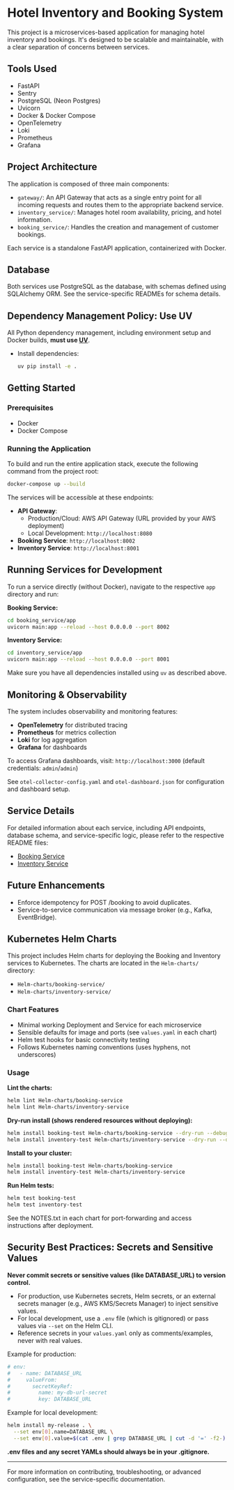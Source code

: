# Hotel Inventory and Booking System

This project is a microservices-based application for managing hotel inventory and bookings. It's designed to be scalable and maintainable, with a clear separation of concerns between services.

## Tools Used
- FastAPI
- Sentry
- PostgreSQL (Neon Postgres)
- Uvicorn
- Docker & Docker Compose
- OpenTelemetry
- Loki
- Prometheus
- Grafana

## Project Architecture

The application is composed of three main components:

-   `gateway/`: An API Gateway that acts as a single entry point for all incoming requests and routes them to the appropriate backend service.
-   `inventory_service/`: Manages hotel room availability, pricing, and hotel information.
-   `booking_service/`: Handles the creation and management of customer bookings.

Each service is a standalone FastAPI application, containerized with Docker.

## Database

Both services use PostgreSQL as the database, with schemas defined using SQLAlchemy ORM. See the service-specific READMEs for schema details.

## Dependency Management Policy: Use UV

All Python dependency management, including environment setup and Docker builds, **must use [UV](https://docs.astral.sh/uv)**.

- Install dependencies:
  ```bash
  uv pip install -e .
  ```

## Getting Started

### Prerequisites
- Docker
- Docker Compose

### Running the Application
To build and run the entire application stack, execute the following command from the project root:

```bash
docker-compose up --build
```

The services will be accessible at these endpoints:

- **API Gateway**: 
  - Production/Cloud: AWS API Gateway (URL provided by your AWS deployment)
  - Local Development: `http://localhost:8080`
- **Booking Service**: `http://localhost:8002`
- **Inventory Service**: `http://localhost:8001`

## Running Services for Development

To run a service directly (without Docker), navigate to the respective `app` directory and run:

**Booking Service:**
```bash
cd booking_service/app
uvicorn main:app --reload --host 0.0.0.0 --port 8002
```

**Inventory Service:**
```bash
cd inventory_service/app
uvicorn main:app --reload --host 0.0.0.0 --port 8001
```

Make sure you have all dependencies installed using `uv` as described above.

## Monitoring & Observability

The system includes observability and monitoring features:
- **OpenTelemetry** for distributed tracing
- **Prometheus** for metrics collection
- **Loki** for log aggregation
- **Grafana** for dashboards

To access Grafana dashboards, visit: `http://localhost:3000` (default credentials: `admin`/`admin`)

See `otel-collector-config.yaml` and `otel-dashboard.json` for configuration and dashboard setup.

## Service Details

For detailed information about each service, including API endpoints, database schema, and service-specific logic, please refer to the respective README files:
- [Booking Service](./booking_service/README.md)
- [Inventory Service](./inventory_service/README.md)

## Future Enhancements
- Enforce idempotency for POST /booking to avoid duplicates.
- Service-to-service communication via message broker (e.g., Kafka, EventBridge).

## Kubernetes Helm Charts

This project includes Helm charts for deploying the Booking and Inventory services to Kubernetes. The charts are located in the `Helm-charts/` directory:

- `Helm-charts/booking-service/`
- `Helm-charts/inventory-service/`

### Chart Features
- Minimal working Deployment and Service for each microservice
- Sensible defaults for image and ports (see `values.yaml` in each chart)
- Helm test hooks for basic connectivity testing
- Follows Kubernetes naming conventions (uses hyphens, not underscores)

### Usage

**Lint the charts:**
```bash
helm lint Helm-charts/booking-service
helm lint Helm-charts/inventory-service
```

**Dry-run install (shows rendered resources without deploying):**
```bash
helm install booking-test Helm-charts/booking-service --dry-run --debug
helm install inventory-test Helm-charts/inventory-service --dry-run --debug
```

**Install to your cluster:**
```bash
helm install booking-test Helm-charts/booking-service
helm install inventory-test Helm-charts/inventory-service
```

**Run Helm tests:**
```bash
helm test booking-test
helm test inventory-test
```

See the NOTES.txt in each chart for port-forwarding and access instructions after deployment.

## Security Best Practices: Secrets and Sensitive Values

**Never commit secrets or sensitive values (like DATABASE_URL) to version control.**

- For production, use Kubernetes secrets, Helm secrets, or an external secrets manager (e.g., AWS KMS/Secrets Manager) to inject sensitive values.
- For local development, use a `.env` file (which is gitignored) or pass values via `--set` on the Helm CLI.
- Reference secrets in your `values.yaml` only as comments/examples, never with real values.

Example for production:
```yaml
# env:
#   - name: DATABASE_URL
#     valueFrom:
#       secretKeyRef:
#         name: my-db-url-secret
#         key: DATABASE_URL
```
Example for local development:
```bash
helm install my-release . \
  --set env[0].name=DATABASE_URL \
  --set env[0].value=$(cat .env | grep DATABASE_URL | cut -d '=' -f2-)
```

**.env files and any secret YAMLs should always be in your .gitignore.**

---

For more information on contributing, troubleshooting, or advanced configuration, see the service-specific documentation. 